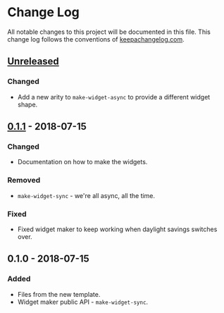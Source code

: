 # Change Log
All notable changes to this project will be documented in this file. This change log follows the conventions of [keepachangelog.com](http://keepachangelog.com/).

## [Unreleased]
### Changed
- Add a new arity to `make-widget-async` to provide a different widget shape.

## [0.1.1] - 2018-07-15
### Changed
- Documentation on how to make the widgets.

### Removed
- `make-widget-sync` - we're all async, all the time.

### Fixed
- Fixed widget maker to keep working when daylight savings switches over.

## 0.1.0 - 2018-07-15
### Added
- Files from the new template.
- Widget maker public API - `make-widget-sync`.

[Unreleased]: https://github.com/your-name/service-poker/compare/0.1.1...HEAD
[0.1.1]: https://github.com/your-name/service-poker/compare/0.1.0...0.1.1
